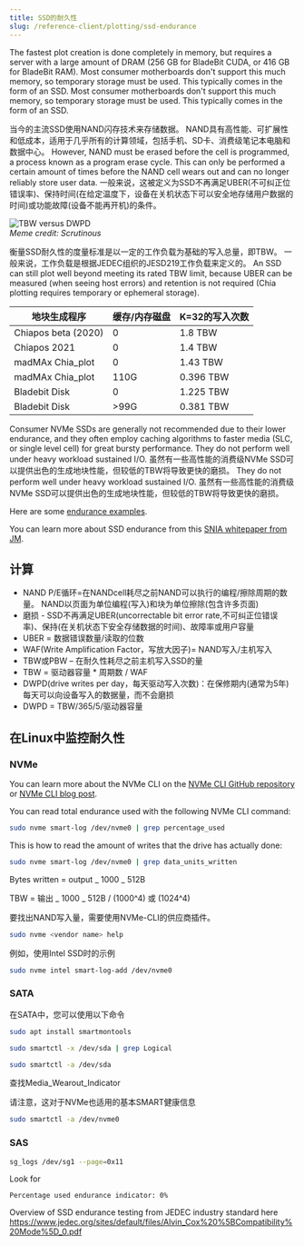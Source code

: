 ```yaml
---
title: SSD的耐久性
slug: /reference-client/plotting/ssd-endurance
---
```


The fastest plot creation is done completely in memory, but requires a server with a large amount of DRAM (256 GB for BladeBit CUDA, or 416 GB for BladeBit RAM). Most consumer motherboards don't support this much memory, so temporary storage must be used. This typically comes in the form of an SSD. Most consumer motherboards don't support this much memory, so temporary storage must be used. This typically comes in the form of an SSD.

当今的主流SSD使用NAND闪存技术来存储数据。 NAND具有高性能、可扩展性和低成本，适用于几乎所有的计算领域，包括手机、SD卡、消费级笔记本电脑和数据中心。 However, NAND must be erased before the cell is programmed, a process known as a program erase cycle. This can only be performed a certain amount of times before the NAND cell wears out and can no longer reliably store user data. 一般来说，这被定义为SSD不再满足UBER(不可纠正位错误率)、保持时间(在给定温度下，设备在关机状态下可以安全地存储用户数据的时间)或功能故障(设备不能再开机)的条件。

<div style={{ textAlign: 'left' }}>
  <img src="/img/ssd-endurance/tbw_dwpd.png" alt="TBW versus DWPD" /><figcaption style={{ textAlign: 'left' }}>
    <em>Meme credit: Scrutinous</em>
  </figcaption>
</div>

衡量SSD耐久性的度量标准是以一定的工作负载为基础的写入总量，即TBW。 一般来说，工作负载是根据JEDEC组织的JESD219工作负载来定义的。 An SSD can still plot well beyond meeting its rated TBW limit, because UBER can be measured (when seeing host errors) and retention is not required (Chia plotting requires temporary or ephemeral storage).

| 地块生成程序                                 | 缓存/内存磁盘 | K=32的写入次数                 |
| -------------------------------------- | ------- | ------------------------- |
| Chiapos beta (2020) | 0       | 1.8 TBW   |
| Chiapos 2021                           | 0       | 1.4 TBW   |
| madMAx Chia_plot  | 0       | 1.43 TBW  |
| madMAx Chia_plot  | 110G    | 0.396 TBW |
| Bladebit Disk                          | 0       | 1.225 TBW |
| Bladebit Disk                          | \>99G  | 0.381 TBW |

Consumer NVMe SSDs are generally not recommended due to their lower endurance, and they often employ caching algorithms to faster media (SLC, or single level cell) for great bursty performance. They do not perform well under heavy workload sustained I/O. 虽然有一些高性能的消费级NVMe SSD可以提供出色的生成地块性能，但较低的TBW将导致更快的磨损。 They do not perform well under heavy workload sustained I/O.
虽然有一些高性能的消费级NVMe SSD可以提供出色的生成地块性能，但较低的TBW将导致更快的磨损。

Here are some [endurance examples](https://docs.google.com/spreadsheets/d/1mNUYRWeJUaijEZXupwP5k6IuATZGj1FB/edit#gid=1857251151).

You can learn more about SSD endurance from this [SNIA whitepaper from JM](https://www.snia.org/forums/cmsi/ssd-endurance).

## 计算

- NAND P/E循环=在NANDcell耗尽之前NAND可以执行的编程/擦除周期的数量。 NAND以页面为单位编程(写入)和块为单位擦除(包含许多页面)
- 磨损 - SSD不再满足UBER(uncorrectable bit error rate,不可纠正位错误率)、保持(在关机状态下安全存储数据的时间)、故障率或用户容量
- UBER = 数据错误数量/读取的位数
- WAF(Write Amplification Factor，写放大因子)= NAND写入/主机写入
- TBW或PBW – 在耐久性耗尽之前主机写入SSD的量
- TBW = 驱动器容量 \* 周期数 / WAF
- DWPD(drive writes per day，每天驱动写入次数)：在保修期内(通常为5年)每天可以向设备写入的数据量，而不会磨损
- DWPD = TBW/365/5/驱动器容量

## 在Linux中监控耐久性

### NVMe

You can learn more about the NVMe CLI on the [NVMe CLI GitHub repository](https://github.com/linux-nvme/nvme-cli) or [NVMe CLI blog post](https://nvmexpress.org/open-source-nvme-management-utility-nvme-command-line-interface-nvme-cli).

You can read total endurance used with the following NVMe CLI command:

```bash
sudo nvme smart-log /dev/nvme0 | grep percentage_used
```

This is how to read the amount of writes that the drive has actually done:

```bash
sudo nvme smart-log /dev/nvme0 | grep data_units_written
```

Bytes written = output _ 1000 _ 512B

TBW = 输出 _ 1000 _ 512B / (1000^4) 或 (1024^4)

要找出NAND写入量，需要使用NVMe-CLI的供应商插件。

```bash
sudo nvme <vendor name> help
```

例如，使用Intel SSD时的示例

```bash
sudo nvme intel smart-log-add /dev/nvme0
```

### SATA

在SATA中，您可以使用以下命令

```bash
sudo apt install smartmontools
```

```bash
sudo smartctl -x /dev/sda | grep Logical
```

```bash
sudo smartctl -a /dev/sda
```

查找Media_Wearout_Indicator

请注意，这对于NVMe也适用的基本SMART健康信息

```bash
sudo smartctl -a /dev/nvme0
```

### SAS

```bash
sg_logs /dev/sg1 --page=0x11
```

Look for

```
Percentage used endurance indicator: 0%
```

Overview of SSD endurance testing from JEDEC industry standard here https://www.jedec.org/sites/default/files/Alvin_Cox%20%5BCompatibility%20Mode%5D_0.pdf
